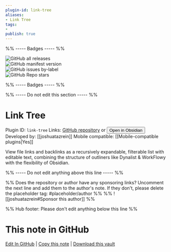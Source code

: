 ```yaml
---
plugin-id: link-tree
aliases:
- Link Tree
tags: 
- 
publish: true
---
```


%% ----- Badges ----- %%

![GitHub all releases](https://img.shields.io/github/downloads/joshuatazrein/obsidian-link-tree/total?color=573E7A&logo=github&style=for-the-badge)   
![GitHub manifest version](https://img.shields.io/github/manifest-json/v/joshuatazrein/obsidian-link-tree?color=573E7A&logo=github&style=for-the-badge)   
![GitHub issues by-label](https://img.shields.io/github/issues/joshuatazrein/obsidian-link-tree/help%20wanted?color=573E7A&logo=github&style=for-the-badge)   
![GitHub Repo stars](https://img.shields.io/github/stars/joshuatazrein/obsidian-link-tree?color=573E7A&logo=github&style=for-the-badge)

%% ----- Badges ----- %%

%% ----- Do not edit this section ----- %%

# Link Tree

Plugin ID: `link-tree`
Links: [GitHub repository](https://github.com/joshuatazrein/obsidian-link-tree) or [<button id=HH>Open in Obsidian</button>](obsidian://show-plugin?id=link-tree)
Developed by: [[joshuatazrein]]
Mobile compatible: [[Mobile-compatible plugins|Yes]]

View file links and backlinks as a recursively expandable, filterable list with editable text, combining the structure of outliners like Dynalist & WorkFlowy with the flexibility of Obsidian.

%% ----- Do not edit anything above this line ----- %% 

%% Does the repository or author have any sponsoring links? Uncomment the next line and add them to the author's note. If they don't, please delete the placeholder tag: #placeholder/author %%
%% ![[joshuatazrein#Sponsor this author]] %%

%% Hub footer: Please don't edit anything below this line %%

# This note in GitHub

<span class="git-footer">[Edit In GitHub](https://github.dev/obsidian-community/obsidian-hub/blob/main/02%20-%20Community%20Expansions/02.05%20All%20Community%20Expansions/Plugins/link-tree.md "git-hub-edit-note") | [Copy this note](https://raw.githubusercontent.com/obsidian-community/obsidian-hub/main/02%20-%20Community%20Expansions/02.05%20All%20Community%20Expansions/Plugins/link-tree.md "git-hub-copy-note") | [Download this vault](https://github.com/obsidian-community/obsidian-hub/archive/refs/heads/main.zip "git-hub-download-vault") </span>
